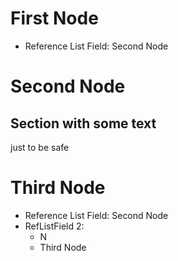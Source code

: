 # First Node <node type="Type 1" ID="N1"/>

- Reference List Field: Second Node

# Second Node <node type="Type 2"/>

## Section with some text <section/>

just to be safe


# Third Node <node type="Type 3"/>

- Reference List Field: Second Node
- RefListField 2:
  - N
  - Third Node